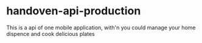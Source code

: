# handoven-api-production
This is a api of one mobile application, with'n you could manage your home dispence and cook delicious plates
